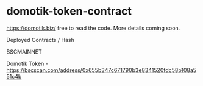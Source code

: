 # domotik-token-contract
https://domotik.biz/ free to read the code. More details coming soon.

Deployed Contracts / Hash

BSCMAINNET

Domotik Token - https://bscscan.com/address/0x655b347c671790b3e8341520fdc58b108a551c4b
